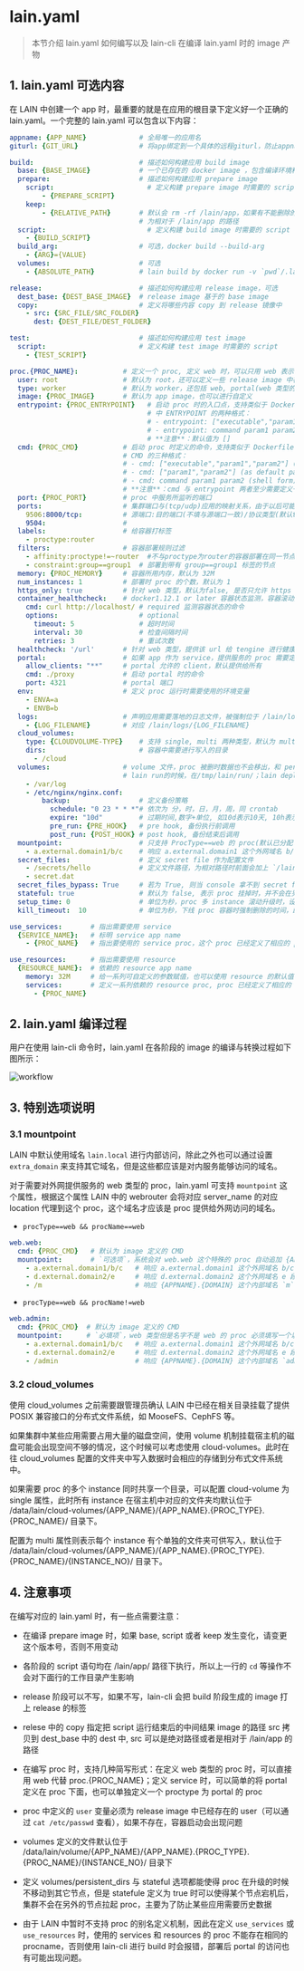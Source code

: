# lain.yaml

>本节介绍 lain.yaml 如何编写以及 lain-cli 在编译 lain.yaml 时的 image 产物

## 1. lain.yaml 可选内容

在 LAIN 中创建一个 app 时，最重要的就是在应用的根目录下定义好一个正确的 lain.yaml。一个完整的 lain.yaml 可以包含以下内容：

```yaml
appname: {APP_NAME}             # 全局唯一的应用名
giturl: {GIT_URL}               # 将app绑定到一个具体的远程giturl，防止appname命名冲突，代码版本比较

build:                          # 描述如何构建应用 build image 
  base: {BASE_IMAGE}            # 一个已存在的 docker image ，包含编译环境和默认的配置     
  prepare:                      # 描述如何构建应用 prepare image
    script:                       # 定义构建 prepare image 时需要的 script
        - {PREPARE_SCRIPT}
    keep:
        - {RELATIVE_PATH}       # 默认会 rm -rf /lain/app，如果有不能删除的目录，比如 node_modules，请写在这里
                                # 为相对于 /lain/app 的路径
  script:                         # 定义构建 build image 时需要的 script
    - {BUILD_SCRIPT}
  build_arg:                    # 可选，docker build --build-arg
    - {ARG}={VALUE}
  volumes:                      # 可选
    - {ABSOLUTE_PATH}           # lain build by docker run -v `pwd`/.lain-cache/{ABSOLUTE_PATH}:{ABSOLUTE_PATH}

release:                        # 描述如何构建应用 release image，可选
  dest_base: {DEST_BASE_IMAGE}  # release image 基于的 base image
  copy:                         # 定义将哪些内容 copy 到 release 镜像中
    - src: {SRC_FILE/SRC_FOLDER}
      dest: {DEST_FILE/DEST_FOLDER}

test:                           # 描述如何构建应用 test image
  script:                       # 定义构建 test image 时需要的 script
    - {TEST_SCRIPT}

proc.{PROC_NAME}:           # 定义一个 proc, 定义 web 时，可以只用 web 表示 web.web
  user: root                # 默认为 root，还可以定义一些 release image 中存在的 user，比如 nobody 等
  type: worker              # 默认为 worker，还包括 web, portal(web 类型的 proc 会由 webrouter 导入 HTTP 流量)
  image: {PROC_IMAGE}       # 默认为 app image，也可以进行自定义
  entrypoint: {PROC_ENTRYPOINT}   # 启动 proc 时的入口点，支持类似于 Dockerfile
                                  # 中 ENTRYPOINT 的两种格式：
                                  # - entrypoint: ["executable","param1","param2"] (exec form)
                                  # - entrypoint: command param1 param2 (shell form)
                                  # **注意**：默认值为 []
  cmd: {PROC_CMD}           # 启动 proc 时定义的命令，支持类似于 Dockerfile 中
                            # CMD 的三种格式：
                            # - cmd: ["executable","param1","param2"] (exec form)
                            # - cmd: ["param1","param2"] (as default parameters to entrypoint)
                            # - cmd: command param1 param2 (shell form)
                            # **注意**：cmd 与 entrypoint 两者至少需要定义一个
  port: {PROC_PORT}         # proc 中服务所监听的端口
  ports:                    # 集群端口与(tcp/udp)应用的映射关系，由于以后可能扩展healthcheck，所以保留map结构,源端口范围:[9500:10000]
    9506:8000/tcp:          # 源端口:目的端口(不填与源端口一致)/协议类型(默认tcp)
    9504:                   # 
  labels:                   # 给容器打标签
    - proctype:router
  filters:                  # 容器部署规则过滤
    - affinity:proctype!=~router  #不与proctype为router的容器部署在同一节点
    - constraint:group==group1  # 部署到带有 group==group1 标签的节点
  memory: {PROC_MEMORY}     # 容器所用内存，默认为 32M
  num_instances: 1          # 部署时 proc 的个数，默认为 1
  https_only: true          # 针对 web 类型，默认为false, 是否只允许 https 访问
  container_healthcheck:    # docker1.12.1 or later 容器状态监测，容器滚动升级时等到上一个容器health后才升级下一个
    cmd: curl http://localhost/ # required 监测容器状态的命令
    options:                    # optional
      timeout: 5                # 超时时间
      interval: 30              # 检查间隔时间
      retries: 3                # 重试次数
  healthcheck: '/url'       # 针对 web 类型，提供该 url 给 tengine 进行健康检查，如果没有设置container_healthcheck，则该属性会继承container_healthcheck cmd为curl http://localhost/url,超时时间及间隔为10s，重试次数为3
  portal:                   # 如果 app 作为 service，提供服务的 proc 需要定义 portal
    allow_clients: "**"     # portal 允许的 client，默认提供给所有
    cmd: ./proxy            # 启动 portal 时的命令
    port: 4321              # portal 端口
  env:                      # 定义 proc 运行时需要使用的环境变量
    - ENVA=a
    - ENVB=b
  logs:                     # 声明应用需要落地的日志文件，被强制位于 /lain/logs 目录之下
    - {LOG_FILENAME}        # 对应 /lain/logs/{LOG_FILENAME}
  cloud_volumes:
    type: {CLOUDVOLUME-TYPE}    # 支持 single, multi 两种类型，默认为 multi 类型
    dirs:                       # 容器中需要进行写入的目录
      - /cloud
  volumes:                  # volume 文件，proc 被删时数据也不会移出，和 persistent_dirs 等效
                            # lain run的时候，在/tmp/lain/run/；lain deploy时，在/data/lain/volumes/
    - /var/log
    - /etc/nginx/nginx.conf:
        backup:                 # 定义备份策略
          schedule: "0 23 * * *"# 依次为 分，时，日，月，周，同 crontab 
          expire: "10d"         # 过期时间,数字+单位, 如10d表示10天, 10h表示10小时, 3m表示3分钟
          pre_run: {PRE_HOOK}   # pre hook, 备份执行前调用
          post_run: {POST_HOOK} # post hook, 备份结束后调用
  mountpoint:                   # 只支持 ProcType==web 的 proc(默认已分配 ${appname}.${LAIN-domain} 的域名)
    - a.external.domain1/b/c    # 响应 a.external.domain1 这个外网域名 b/c 段 location 的请求，转发到 lain 内网 upstream
  secret_files:                 # 定义 secret file 作为配置文件
    - /secrets/hello            # 定义文件路径，为相对路径时前面会加上 `/lain/app/`
    - secret.dat 
  secret_files_bypass: True     # 若为 True, 则当 console 拿不到 secret files 时会忽略该错误，默认为 False, 除了 layer1 应用不建议使用
  stateful: true                # 默认为 false, 表示 proc 挂掉时，并不会在另外一个节点重新启动容器
  setup_time: 0                 # 单位为秒，proc 多 instance 滚动升级时，设置升级前一个 proc 后隔多少秒升级后一个应用，用于保障服务不中断(当设置了healthcheck或者container_healthcheck时，则该参数可作为滚动升级时健康检查间隔时间)
  kill_timeout:  10             # 单位为秒，下线 proc 容器时强制删除的时间，即 docker stop timeout 时间\

use_services:       # 指出需要使用 service
  {SERVICE_NAME}:   # 标明 service app name
    - {PROC_NAME}   # 指出要使用的 service proc，这个 proc 已经定义了相应的 portal

use_resources:      # 指出需要使用 resource
  {RESOURCE_NAME}:  # 依赖的 resource app name
    memory: 32M     # 给一系列可自定义的参数赋值，也可以使用 resource 的默认值
    services:       # 定义一系列依赖的 resource proc, proc 已经定义了相应的 portal
      - {PROC_NAME}

```


## 2. lain.yaml 编译过程

用户在使用 lain-cli 命令时，lain.yaml 在各阶段的 image 的编译与转换过程如下图所示：

![workflow](img/workflow.png)


## 3. 特别选项说明

### <a id="mountpoint"></a>3.1 mountpoint

LAIN 中默认使用域名 `lain.local` 进行内部访问，除此之外也可以通过设置 `extra_domain` 来支持其它域名，但是这些都应该是对内服务能够访问的域名。

对于需要对外网提供服务的 web 类型的 proc，lain.yaml 可支持 `mountpoint` 这个属性，根据这个属性 LAIN 中的 webrouter 会将对应 server_name 的对应 location 代理到这个 proc，这个域名才应该是 proc 提供给外网访问的域名。

- `procType==web && procName==web`

```yaml
web.web:
  cmd: {PROC_CMD}   # 默认为 image 定义的 CMD
  mountpoint:       # `可选项`，系统会对 web.web 这个特殊的 proc 自动追加 {APPNAME}.{DOMAIN} 的请求响应
    - a.external.domain1/b/c   # 响应 a.external.domain1 这个外网域名 b/c 段 location 的请求，转发到 lain 内网这个 proc 对应 upstream
    - d.external.domain2/e     # 响应 d.external.domain2 这个外网域名 e 段 location 的请求，转发到 lain 内网这个 proc 对应 upstream
    - /m                       # 响应 {APPNAME}.{DOMAIN} 这个内部域名 `m` 段 localtion 的请求，转发到 lain 内网这个 proc 对应 upstream
```

- `procType==web && procName!=web`

```yaml
web.admin:
  cmd: {PROC_CMD}  # 默认为 image 定义的 CMD
  mountpoint:      # `必填项`，web 类型但是名字不是 web 的 proc 必须填写一个以上的 mountpoint
    - a.external.domain1/b/c   # 响应 a.external.domain1 这个外网域名 b/c 段 location 的请求，转发到 lain 内网这个 proc 对应 upstream
    - d.external.domain2/e     # 响应 d.external.domain2 这个外网域名 e 段 location 的请求，转发到 lain 内网这个 proc 对应 upstream
    - /admin                   # 响应 {APPNAME}.{DOMAIN} 这个内部域名 `admin` 段 localtion 的请求，转发到 lain 内网这个 proc 对应 upstream
```

### 3.2 cloud_volumes

使用 cloud_volumes 之前需要跟管理员确认 LAIN 中已经在相关目录挂载了提供 POSIX 兼容接口的分布式文件系统，如 MooseFS、CephFS 等。

如果集群中某些应用需要占用大量的磁盘空间，使用 volume 机制挂载宿主机的磁盘可能会出现空间不够的情况，这个时候可以考虑使用 cloud-volumes。此时在往 cloud_volumes 配置的文件夹中写入数据时会相应的存储到分布式文件系统中。

如果需要 proc 的多个 instance 同时共享一个目录，可以配置 cloud-volume 为 single 属性，此时所有 instance 在宿主机中对应的文件夹均默认位于 /data/lain/cloud-volumes/{APP_NAME}/{APP_NAME}.{PROC_TYPE}.{PROC_NAME}/ 目录下。

配置为 multi 属性则表示每个 instance 有个单独的文件夹可供写入，默认位于 /data/lain/cloud-volumes/{APP_NAME}/{APP_NAME}.{PROC_TYPE}.{PROC_NAME}/{INSTANCE_NO}/ 目录下。


## 4. 注意事项
在编写对应的 lain.yaml 时，有一些点需要注意：

- 在编译 prepare image 时，如果 base, script 或者 keep 发生变化，请变更这个版本号，否则不用变动

- 各阶段的 script 语句均在 /lain/app/ 路径下执行，所以上一行的 `cd` 等操作不会对下面行的工作目录产生影响

- release 阶段可以不写，如果不写，lain-cli 会把 build 阶段生成的 image 打上 release 的标签

- relese 中的 copy 指定把 script 运行结束后的中间结果 image 的路径 src 拷贝到 dest_base 中的 dest 中, src 可以是绝对路径或者是相对于 /lain/app 的路径

- 在编写 proc 时，支持几种简写形式：在定义 web 类型的 proc 时，可以直接用 web 代替 proc.{PROC_NAME}；定义 service 时，可以简单的将 portal 定义在 proc 下面，也可以单独定义一个 proctype 为 portal 的 proc

- proc 中定义的 `user` 变量必须为 release image 中已经存在的 user（可以通过 `cat /etc/passwd` 查看），如果不存在，容器启动会出现问题

- volumes 定义的文件默认位于 /data/lain/volume/{APP_NAME}/{APP_NAME}.{PROC_TYPE}.{PROC_NAME}/{INSTANCE_NO}/ 目录下

- 定义 volumes/persistent_dirs 与 stateful 选项都能使得 proc 在升级的时候不移动到其它节点，但是 statefule 定义为 true 时可以使得某个节点宕机后，集群不会在另外的节点拉起 proc，主要为了防止某些应用需要历史数据

- 由于 LAIN 中暂时不支持 proc 的别名定义机制，因此在定义 `use_services` 或 `use_resources` 时，使用的 services 和 resources 的 proc 不能存在相同的 procname，否则使用 lain-cli 进行 build 时会报错，部署后 portal 的访问也有可能出现问题。
